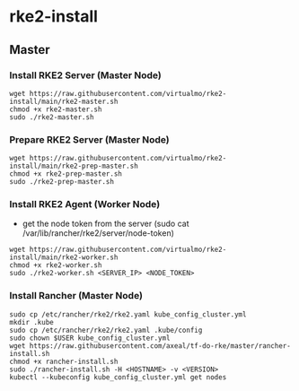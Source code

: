 # rke2-install

## Master

### Install RKE2 Server (Master Node)
```
wget https://raw.githubusercontent.com/virtualmo/rke2-install/main/rke2-master.sh
chmod +x rke2-master.sh
sudo ./rke2-master.sh
```

### Prepare RKE2 Server (Master Node)
```
wget https://raw.githubusercontent.com/virtualmo/rke2-install/main/rke2-prep-master.sh
chmod +x rke2-prep-master.sh
sudo ./rke2-prep-master.sh
```


### Install RKE2 Agent (Worker Node)
- get the node token from the server (sudo cat /var/lib/rancher/rke2/server/node-token)
```
wget https://raw.githubusercontent.com/virtualmo/rke2-install/main/rke2-worker.sh
chmod +x rke2-worker.sh
sudo ./rke2-worker.sh <SERVER_IP> <NODE_TOKEN>
```

### Install Rancher (Master Node)
```
sudo cp /etc/rancher/rke2/rke2.yaml kube_config_cluster.yml
mkdir .kube
sudo cp /etc/rancher/rke2/rke2.yaml .kube/config
sudo chown $USER kube_config_cluster.yml
wget https://raw.githubusercontent.com/axeal/tf-do-rke/master/rancher-install.sh
chmod +x rancher-install.sh
sudo ./rancher-install.sh -H <HOSTNAME> -v <VERSION>
kubectl --kubeconfig kube_config_cluster.yml get nodes
```
